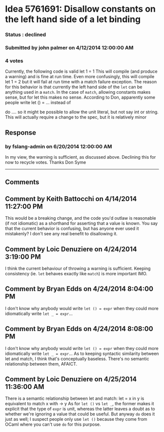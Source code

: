 # Idea 5761691: Disallow constants on the left hand side of a let binding #

### Status : declined

### Submitted by john palmer on 4/12/2014 12:00:00 AM

### 4 votes

Currently, the following code is valid
let 1 = 1
This will compile (and produce a warning) and is fine at run time.
Even more confusingly, this will compile
let 1 = 2
but it will fail at run time with a match failure exception.
The reason for this behavior is that currently the left hand side of the `let` can be anything used in a `match`. In the case of `match`, allowing constants makes sense, but for let this makes no sense.
According to Don, apparently some people write
let () = ...
instead of

do ....
so it might be possible to allow the unit literal, but not say int or string.
This will actually require a change to the spec, but it is relatively minor



## Response 
### by fslang-admin on 6/20/2014 12:00:00 AM

In my view, the warning is sufficient, as discussed above.
Declining this for now to recycle votes.
Thanks
Don Syme

------------------------
## Comments


## Comment by Keith Battocchi on 4/14/2014 11:27:00 PM
This would be a breaking change, and the code you'd outlaw is reasonable (if not idiomatic) as a shorthand for asserting that a value is known. You say that the current behavior is confusing, but has anyone ever used it mistakenly? I don't see any real benefit to disallowing it.


## Comment by Loic Denuziere on 4/24/2014 3:19:00 PM
I think the current behaviour of throwing a warning is sufficient. Keeping consistency (ie. `let` behaves exactly like `match`) is more important IMO.


## Comment by Bryan Edds on 4/24/2014 8:04:00 PM
I don't know why anybody would write `let () = expr` when they could more idiomatically write `let _ = expr`...


## Comment by Bryan Edds on 4/24/2014 8:08:00 PM
I don't know why anybody would write `let () = expr` when they could more idiomatically write `let _ = expr`...
As to keeping syntactic similarity between let and match, I think that's conceptually baseless. There's no semantic relationship between them, AFAICT.


## Comment by Loic Denuziere on 4/25/2014 11:36:00 AM
There is a semantic relationship between let and match:
let <pattern> = x in y
is equivalent to
match x with <pattern> -> y
As for `let ()` vs `let _`, the former makes it explicit that the type of `expr` is unit, whereas the latter leaves a doubt as to whether we're ignoring a value that could be useful. But anyway `do` does it just as well; I suspect people only use `let ()` because they come from OCaml where you can't use `do` for this purpose.

